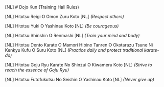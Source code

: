 [NL] # Dojo Kun (Training Hall Rules)

[NL] Hitotsu Reigi O Omon Zuru Koto
[NL] _(Respect others)_

[NL] Hitotsu Yuki O Yashinau Koto
[NL] _(Be courageous)_

[NL] Hitotsu Shinshin O Renmashi
[NL] _(Train your mind and body)_

[NL] Hitotsu Dento Karate O Mamori Hibino Tanren O Okotarazu Tsune Ni Kenkyu Kufu O Suru Koto
[NL] _(Practice daily and protect traditional karate-do)_

[NL] Hitotsu Goju Ryu Karate No Shinzui O Kiwameru Koto
[NL] _(Strive to reach the essence of Goju Ryu)_

[NL] Hitotsu Futofukutsu No Seishin O Yashinau Koto
[NL] _(Never give up)_ 